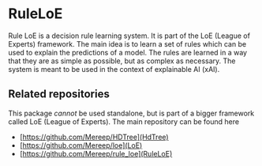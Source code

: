 # RuleLoE
Rule LoE is a decision rule learning system. It is part of the LoE (League of Experts) framework. The main idea is to learn a set of rules which can be used to explain the predictions of a model. The rules are learned in a way that they are as simple as possible, but as complex as necessary. The system is meant to be used in the context of explainable AI (xAI).


## Related repositories
This package *cannot* be used standalone, but is part of a bigger framework called LoE (League of Experts). The main repository can be found here
- [https://github.com/Mereep/HDTree](HdTree)
- [https://github.com/Mereep/loe](LoE)
- [https://github.com/Mereep/rule_loe](RuleLoE)